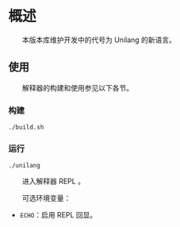 ﻿# 概述

　　本版本库维护开发中的代号为 Unilang 的新语言。

## 使用

　　解释器的构建和使用参见以下各节。

### 构建

```
./build.sh
```

### 运行

```
./unilang
```

　　进入解释器 REPL 。

　　可选环境变量：

* `ECHO`：启用 REPL 回显。


